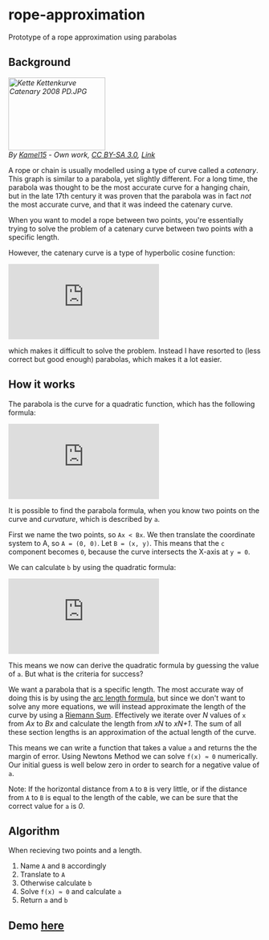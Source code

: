 # rope-approximation
Prototype of a rope approximation using parabolas

## Background

<p><i><a href="https://commons.wikimedia.org/wiki/File:Kette_Kettenkurve_Catenary_2008_PD.JPG#/media/File:Kette_Kettenkurve_Catenary_2008_PD.JPG"><img src="https://upload.wikimedia.org/wikipedia/commons/0/04/Kette_Kettenkurve_Catenary_2008_PD.JPG" alt="Kette Kettenkurve Catenary 2008 PD.JPG" height="145" width="193"></a><br>By <a href="//commons.wikimedia.org/w/index.php?title=User:Kamel15&amp;action=edit&amp;redlink=1" class="new" title="User:Kamel15 (page does not exist)">Kamel15</a> - <span class="int-own-work" lang="en">Own work</span>, <a href="https://creativecommons.org/licenses/by-sa/3.0" title="Creative Commons Attribution-Share Alike 3.0">CC BY-SA 3.0</a>, <a href="https://commons.wikimedia.org/w/index.php?curid=5609313">Link</a></i></p>

A rope or chain is usually modelled using a type of curve called a *catenary*. This graph is similar to a parabola, yet slightly different.
For a long time, the parabola was thought to be the most accurate curve for a hanging chain, but in the late 17th century it was proven that the parabola was in fact *not* the most accurate curve, and that it was indeed the catenary curve.

When you want to model a rope between two points, you're essentially trying to solve the problem of a catenary curve between two points with a specific length.

However, the catenary curve is a type of hyperbolic cosine function:

![Catenary formula](https://latex.codecogs.com/gif.latex?y%3Da%5Ccosh%20%5Cleft%20%28%20%5Cfrac%20%7Bx%7D%7Ba%7D%20%5Cright%20%29)

which makes it difficult to solve the problem. Instead I have resorted to (less correct but good enough) parabolas, which makes it a lot easier.

## How it works

The parabola is the curve for a quadratic function, which has the following formula:

![Quadratic formula](https://latex.codecogs.com/gif.latex?y%3Dax%5E2%20&plus;%20bx%20&plus;%20c)

It is possible to find the parabola formula, when you know two points on the curve and *curvature*, which is described by `a`.

First we name the two points, so `Ax < Bx`. We then translate the coordinate system to A, so `A = (0, 0)`. Let `B = (x, y)`. This means that the `c` component becomes `0`, because the curve intersects the X-axis at `y = 0`.

We can calculate `b` by using the quadratic formula:

![the b component](https://latex.codecogs.com/gif.latex?y%3Dax%5E2&plus;bx%20%5CLeftrightarrow%20b%3D%5Cfrac%20%7By%7D%7Bx%7D-ax)

This means we now can derive the quadratic formula by guessing the value of `a`. But what is the criteria for success?

We want a parabola that is a specific length. The most accurate way of doing this is by using the [arc length formula](http://calculuscourse.maa.org/sample/Chapter8/Projects/Length%20of%20a%20curve/length1.html), but since we don't want to solve any more equations, we will instead approximate the length of the curve by using a [Riemann Sum](http://mathworld.wolfram.com/RiemannSum.html). Effectively we iterate over *N* values of `x` from *Ax* to *Bx* and calculate the length from *xN* to *xN+1*. The sum of all these section lengths is an approximation of the actual length of the curve.

This means we can write a function that takes a value `a` and returns the the margin of error. Using Newtons Method we can solve `f(x) ≈ 0` numerically. Our initial guess is well below zero in order to search for a negative value of `a`.

Note: If the horizontal distance from `A` to `B` is very little, or if the distance from `A` to `B` is equal to the length of the cable, we can be sure that the correct value for `a` is *0*.

## Algorithm

When recieving two points and a length.

1. Name `A` and `B` accordingly
2. Translate to `A`
4. Otherwise calculate `b`
5. Solve `f(x) ≈ 0` and calculate `a`
6. Return `a` and `b`

## Demo [here](https://gustavgb.github.io/rope-approximation)
